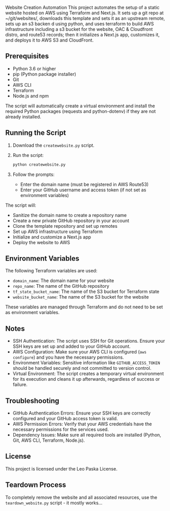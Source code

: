 Website Creation Automation
This project automates the setup of a static website hosted on AWS using Terraform and Next.js. It sets up a git repo at ~/git/websites/<your-new-repo>, downloads this template and sets it as an upstream remote, sets up an s3 backen d using python, and uses terraform to build AWS infrastructure including a s3 bucket for the website, OAC & Cloudfront distro, and route53 records; then it initializes a Next.js app, customizes it, and deploys it to AWS S3 and CloudFront.

## Prerequisites

- Python 3.6 or higher
- pip (Python package installer)
- Git
- AWS CLI
- Terraform
- Node.js and npm

The script will automatically create a virtual environment and install the required Python packages (requests and python-dotenv) if they are not already installed.

## Running the Script

1. Download the `createwebsite.py` script.

2. Run the script:

   ```bash
   python createwebsite.py
   ```

3. Follow the prompts:
   - Enter the domain name (must be registered in AWS Route53)
   - Enter your GitHub username and access token (if not set as environment variables)

The script will:

- Sanitize the domain name to create a repository name
- Create a new private GitHub repository in your account
- Clone the template repository and set up remotes
- Set up AWS infrastructure using Terraform
- Initialize and customize a Next.js app
- Deploy the website to AWS

## Environment Variables

The following Terraform variables are used:

- `domain_name`: The domain name for your website
- `repo_name`: The name of the GitHub repository
- `tf_state_bucket_name`: The name of the S3 bucket for Terraform state
- `website_bucket_name`: The name of the S3 bucket for the website

These variables are managed through Terraform and do not need to be set as environment variables.

## Notes

- SSH Authentication: The script uses SSH for Git operations. Ensure your SSH keys are set up and added to your GitHub account.
- AWS Configuration: Make sure your AWS CLI is configured (`aws configure`) and you have the necessary permissions.
- Environment Variables: Sensitive information like `GITHUB_ACCESS_TOKEN` should be handled securely and not committed to version control.
- Virtual Environment: The script creates a temporary virtual environment for its execution and cleans it up afterwards, regardless of success or failure.

## Troubleshooting

- GitHub Authentication Errors: Ensure your SSH keys are correctly configured and your GitHub access token is valid.
- AWS Permission Errors: Verify that your AWS credentials have the necessary permissions for the services used.
- Dependency Issues: Make sure all required tools are installed (Python, Git, AWS CLI, Terraform, Node.js).

## License

This project is licensed under the Leo Paska License.

## Teardown Process

To completely remove the website and all associated resources, use the `teardown_website.py` script - it mostly works...
